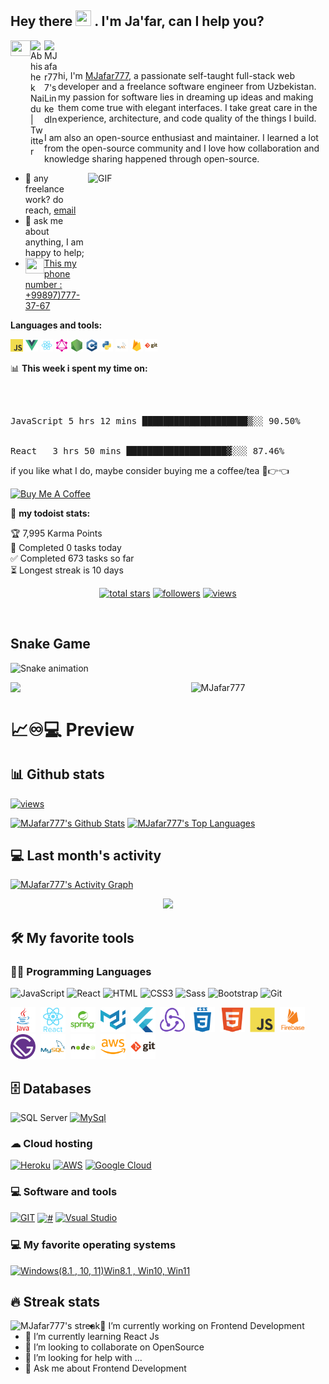 ## Hey there <img src="https://media.giphy.com/media/hvRJCLFzcasrR4ia7z/giphy.gif" width="25px" height="25px"> . I'm Ja'far, can I help you?

<a href="https://discord.gg/">
  <img align="left" alt="" width="22px" src="https://raw.githubusercontent.com/peterthehan/peterthehan/master/assets/discord.svg" />
</a>

<a href="https://t.me/UZ7773767">
  <img align="left" alt="" width="32px" src="https://media.giphy.com/media/ya4eevXU490Iw/giphy.gif" height="25px"/>
</a>
<a href="https://twitter.com/MJafar777">
  <img align="left" alt="Abhishek Naidu | Twitter" width="22px" src="https://upload.wikimedia.org/wikipedia/commons/6/6f/Logo_of_Twitter.svg" />
</a>
<a href="https://www.linkedin.com/in/jafar-mirzaraximov-821785248/">
  <img align="left" alt="MJafar777's LinkedIn" width="22px" src="https://upload.wikimedia.org/wikipedia/commons/thumb/8/81/LinkedIn_icon.svg/2048px-LinkedIn_icon.svg.png" />
</a>
<br />
<br />

hi, I'm [MJafar777](https://magicsoft.uz/), a passionate self-taught full-stack web developer and a freelance software engineer from Uzbekistan. my passion for software lies in dreaming up ideas and making them come true with elegant interfaces. I take great care in the experience, architecture, and code quality of the things I build.

I am also an open-source enthusiast and maintainer. I learned a lot from the open-source community and I love how collaboration and knowledge sharing happened through open-source.


  <img align="right" alt="GIF" src="https://github.com/abhisheknaiidu/abhisheknaiidu/blob/master/code.gif?raw=true" width="380" height="220" />
  
- 💼 any freelance work? do reach, [email](mailto:MJafar777@gmail.com)
- 💬 ask me about anything, I am happy to help;
- <img align="left" alt="" width="30px" height="25px" src="https://media.giphy.com/media/StcrDoMb4eSXn80J0J/giphy.gif" /><a href="https://t.me/uzb7773767"> This my phone number :  +99897)777-37-67</a>  



**Languages and tools:**  

<code><img height="20" src="https://raw.githubusercontent.com/github/explore/80688e429a7d4ef2fca1e82350fe8e3517d3494d/topics/javascript/javascript.png"></code>
<code><img height="20" src="https://raw.githubusercontent.com/github/explore/80688e429a7d4ef2fca1e82350fe8e3517d3494d/topics/vue/vue.png"></code>
<code><img height="20" src="https://raw.githubusercontent.com/github/explore/80688e429a7d4ef2fca1e82350fe8e3517d3494d/topics/react/react.png"></code>
<code><img height="20" src="https://raw.githubusercontent.com/github/explore/5c058a388828bb5fde0bcafd4bc867b5bb3f26f3/topics/graphql/graphql.png"></code>
<code><img height="20" src="https://raw.githubusercontent.com/github/explore/80688e429a7d4ef2fca1e82350fe8e3517d3494d/topics/nodejs/nodejs.png"></code>
<code><img height="20" src="https://raw.githubusercontent.com/github/explore/80688e429a7d4ef2fca1e82350fe8e3517d3494d/topics/cpp/cpp.png"></code>
<code><img height="20" src="https://raw.githubusercontent.com/github/explore/80688e429a7d4ef2fca1e82350fe8e3517d3494d/topics/python/python.png"></code>
<code><img height="20" src="https://raw.githubusercontent.com/github/explore/80688e429a7d4ef2fca1e82350fe8e3517d3494d/topics/mysql/mysql.png"></code>
<code><img height="20" src="https://raw.githubusercontent.com/github/explore/80688e429a7d4ef2fca1e82350fe8e3517d3494d/topics/firebase/firebase.png"></code>
<code><img height="20" src="https://raw.githubusercontent.com/github/explore/80688e429a7d4ef2fca1e82350fe8e3517d3494d/topics/git/git.png"></code>

📊 **This week i spent my time on:**
<!--START_SECTION:waka-->
<br />
<br />
<pre align="left">
JavaScript 5 hrs 12 mins ████████████████████▒░░ 90.50% 
<br />
React   3 hrs 50 mins ███████████████████▓░░░ 87.46% 
</pre>
<!--END_SECTION:waka-->

if you like what I do, maybe consider buying me a coffee/tea 🥺👉👈

<a href="https://www.buymeacoffee.com/MJafar777" target="_blank"><img src="https://cdn.buymeacoffee.com/buttons/v2/default-red.png" alt="Buy Me A Coffee" width="150" ></a>

🚧 **my todoist stats:**
<!-- TODO-IST:START -->
🏆  7,995 Karma Points           
🌸  Completed 0 tasks today           
✅  Completed 673 tasks so far           
⏳  Longest streak is 10 days
<!-- TODO-IST:END -->


<p align="center">
  <a href="https://github.com/MJafar777?tab=repositories&sort=stargazers">
    <img alt="total stars" title="Total stars on GitHub" src="https://custom-icon-badges.herokuapp.com/badge/dynamic/json?logo=star&color=55960c&labelColor=488207&label=Stars&style=for-the-badge&query=%24.stars&url=https://api.github-star-counter.workers.dev/user/MJafar777"/></a>
  <a href="https://github.com/MJafar777?tab=followers">
    <img alt="followers" title="Follow me on Github" src="https://custom-icon-badges.herokuapp.com/github/followers/MJafar777?color=236ad3&labelColor=1155ba&style=for-the-badge&logo=person-add&label=Followers&logoColor=white"/></a>
  <a href="https://github.com/MJafar777">
    <img alt="views" title="GitHub profile views" src="https://shields-io-visitor-counter.herokuapp.com/badge?page=MJafar777&style=for-the-badge"/></a>
</p>

<br />

## Snake Game
![Snake animation](https://github.com/mirsaid-mirzohidov/mirsaid-mirzohidov/blob/output/github-contribution-grid-snake.svg)


<div id="header" align="center">
  <img src="https://media.giphy.com/media/M9gbBd9nbDrOTu1Mqx/giphy.gif" width="160" align="left"/>
  <img src="https://github-readme-stats.vercel.app/api?username=MJafar777&show_icons=true&theme=gotham" alt="MJafar777" />
</div>
  
  
  # 📈♾️💻 Preview      

  ## 📊 Github stats
  
   <a href="https://github.com/MJafar777">
    <img alt="views" title="GitHub profile views" src="https://git-trophy-tests.vercel.app/?username=MJafar777&theme=algolia&no-frame=true&column=7"/></a>
  
  <p><a align="center" href="https://github-readme-stats.vercel.app/api?username=MJafar777&show_icons=true&count_private=true&theme=react&hide_border=true&bg_color=1F222E&title_color=F85D7F&icon_color=F8D866"><img alt="MJafar777's Github Stats"src="https://github-readme-stats.vercel.app/api?username=MJafar777&show_icons=true&count_private=true&theme=react&hide_border=true&bg_color=1F222E&title_color=F85D7F&icon_color=F8D866" width="400"/></a>
    
  <a align="center" href="https://denvercoder1-github-readme-stats.vercel.app/api/top-langs/?username=MJafar777&langs_count=8&layout=compact&theme=react&hide_border=true&bg_color=1F222E&title_color=F85D7F&icon_color=F8D866">
    <img alt="MJafar777's Top Languages" src="https://denvercoder1-github-readme-stats.vercel.app/api/top-langs/?username=MJafar777&langs_count=8&layout=compact&theme=react&hide_border=true&bg_color=1F222E&title_color=F85D7F&icon_color=F8D866" /></a>
</p>
 <!-- ![image](https://git-trophy-tests.vercel.app/?username=ThnksCJ&theme=algolia&no-frame=true&column=7)![image](https://user-images.githubusercontent.com/20955511/103046275-5c3c6080-4590-11eb-8c86-0656d3477a56.png)      -->                                                   
  
 ## 💻 Last month's activity
  

<!-- https://github.com/clevercoderr/github-readme-activity-graph -->

<a href="https://github.com/MJafar777"><img alt="MJafar777's Activity Graph" src="https://activity-graph.herokuapp.com/graph?username=MJafar777&bg_color=1F222E&color=F8D866&line=F85D7F&point=FFFFFF&hide_border=true" /></a>

  
  <p align="center">
    <a href="https://github.com/ValisherBotirov/readme-typing-svg">
       <img
                src="https://readme-typing-svg.herokuapp.com/?lines=Software%20Engineer;More%20than%20a%20year%20of%20experience;Always%20learning%20new%20things;%20A%20Self-confidence%20and%20self-motivated&center=true&width=380&height=45"></a>
</p>

## 🛠️ My favorite tools 

### 👨‍💻 Programming Languages

![JavaScript](https://img.shields.io/badge/-JavaScript-082032?style=for-the-badge&logo=JavaScript&logoColor=#FEC260)
![React](https://img.shields.io/badge/-React-082032?style=for-the-badge&logo=React&logoColor=#61DAFB)
![HTML](https://img.shields.io/badge/-HTML5-082032?style=for-the-badge&logo=HTML5&logoColor=#185ADB)
![CSS3](https://img.shields.io/badge/-CSS3-082032?style=for-the-badge&logo=CSS3&logoColor=1572B6)
![Sass](https://img.shields.io/badge/-Sass-082032?style=for-the-badge&logo=Sass&logoColor=CC6699)
![Bootstrap](https://img.shields.io/badge/-Bootstrap-082032?style=for-the-badge&logo=Bootstrap&logoColor=#7952B3)
![Git](https://img.shields.io/badge/-Git-082032?style=for-the-badge&logo=Git&logoColor=#F05032)

<div>
  <img src="https://github.com/devicons/devicon/blob/master/icons/java/java-original-wordmark.svg" title="Java" alt="Java" width="40" height="40"/>&nbsp;
  <img src="https://github.com/devicons/devicon/blob/master/icons/react/react-original-wordmark.svg" title="React" alt="React" width="40" height="40"/>&nbsp;
  <img src="https://github.com/devicons/devicon/blob/master/icons/spring/spring-original-wordmark.svg" title="Spring" alt="Spring" width="40" height="40"/>&nbsp;
  <img src="https://github.com/devicons/devicon/blob/master/icons/materialui/materialui-original.svg" title="Material UI" alt="Material UI" width="40" height="40"/>&nbsp;
  <img src="https://github.com/devicons/devicon/blob/master/icons/flutter/flutter-original.svg" title="Flutter" alt="Flutter" width="40" height="40"/>&nbsp;
  <img src="https://github.com/devicons/devicon/blob/master/icons/redux/redux-original.svg" title="Redux" alt="Redux " width="40" height="40"/>&nbsp;
  <img src="https://github.com/devicons/devicon/blob/master/icons/css3/css3-plain-wordmark.svg"  title="CSS3" alt="CSS" width="40" height="40"/>&nbsp;
  <img src="https://github.com/devicons/devicon/blob/master/icons/html5/html5-original.svg" title="HTML5" alt="HTML" width="40" height="40"/>&nbsp;
  <img src="https://github.com/devicons/devicon/blob/master/icons/javascript/javascript-original.svg" title="JavaScript" alt="JavaScript" width="40" height="40"/>&nbsp;
  <img src="https://github.com/devicons/devicon/blob/master/icons/firebase/firebase-plain-wordmark.svg" title="Firebase" alt="Firebase" width="40" height="40"/>&nbsp;
  <img src="https://github.com/devicons/devicon/blob/master/icons/gatsby/gatsby-original.svg" title="Gatsby"  alt="Gatsby" width="40" height="40"/>&nbsp;
  <img src="https://github.com/devicons/devicon/blob/master/icons/mysql/mysql-original-wordmark.svg" title="MySQL"  alt="MySQL" width="40" height="40"/>&nbsp;
  <img src="https://github.com/devicons/devicon/blob/master/icons/nodejs/nodejs-original-wordmark.svg" title="NodeJS" alt="NodeJS" width="40" height="40"/>&nbsp;
  <img src="https://github.com/devicons/devicon/blob/master/icons/amazonwebservices/amazonwebservices-plain-wordmark.svg" title="AWS" alt="AWS" width="40" height="40"/>&nbsp;
  <img src="https://github.com/devicons/devicon/blob/master/icons/git/git-original-wordmark.svg" title="Git" **alt="Git" width="40" height="40"/>
</div>

## 🗄️ Databases

<p>
<!--     <a href="#">
        <img alt="PostgreSQL"
             src="https://img.shields.io/badge/PostgreSQL-316192?style=for-the-badge&logo=postgresql&logoColor=white"/></a>
    <a href="#"> -->
        <img alt="SQL Server"
             src="https://img.shields.io/badge/SQL-07405E?style=for-the-badge&logo=sql&logoColor=white"/></a>
    <a href="#">
        <img alt="MySql"
             src="https://img.shields.io/badge/MySql-F80000?style=for-the-badge&logo=mysql&logoColor=black"/></a>
</p>

### ☁ Cloud hosting

<p>
    <a href="#">
        <img alt="Heroku"
             src="https://img.shields.io/badge/heroku-%23430098.svg?style=for-the-badge&logo=heroku&logoColor=white"/></a>
    <a href="#">
        <img alt="AWS"
             src="https://img.shields.io/badge/AWS-0080FF?style=for-the-badge&logo=AWS&logoColor=white"></a>
    <a href="#">
        <img alt="Google Cloud"
             src="https://img.shields.io/badge/Google_Cloud-4285F4?style=for-the-badge&logo=google-cloud&logoColor=white"></a>
    <a href="#"><img alt="" src=""></a>
    <a href="#"><img alt="" src=""></a>
    <a href="#"><img alt="" src=""></a>
    <a href="#"><img alt="" src=""></a>
</p>

### 💻 Software and tools

<p>
<!--     <a href="#">
        <img alt="Conda"
             src="https://img.shields.io/badge/conda-342B029.svg?&style=for-the-badge&logo=anaconda&logoColor=white"></a>
    <a href="#">
        <img alt="PyCharm"
             src="https://img.shields.io/badge/pycharm-143?style=for-the-badge&logo=pycharm&logoColor=black&color=black&labelColor=green"></a> -->
<a href="#">
        <img alt="GIT"
             src="https://img.shields.io/badge/Git-F05032?style=for-the-badge&logo=git&logoColor=white" ></a>

<a href="#">
        <img alt="#"
             src="https://media.giphy.com/media/SS8CV2rQdlYNLtBCiF/giphy.gif" align="center" height="70" width="70"></a>
  
  
<a href="#">
        <img alt="Vsual Studio"
             src="https://img.shields.io/badge/Visual%20Studio-143?style=for-the-badge&logo=Visual%20Studio&logoColor=black&color=black&labelColor=yellow" ></a>
<!--   https://media.giphy.com/media/SS8CV2rQdlYNLtBCiF/giphy.gif -->
    <!-- <a href="#">
        <img alt="Postman"
             src="https://img.shields.io/badge/Postman-FF6C37?style=for-the-badge&logo=Postman&logoColor=white"></a> -->
    <a href="#"><img alt="" src=""></a>
    <a href="#"><img alt="" src=""></a>
    <a href="#"><img alt="" src=""></a>
    <a href="#"><img alt="" src=""></a>
</p>

### 💻 My favorite operating systems

<p><a href="#"><img alt="Windows(8.1 , 10, 11)"
                     src="https://img.shields.io/badge/Windows-0078D6?style=for-the-badge&logo=windows&logoColor=white">Win8.1 , Win10, Win11</a></p>
                     <!-- src="https://img.shields.io/badge/Linux-FCC624?style=for-the-badge&logo=linux&logoColor=black"-->

## 🔥 Streak stats
<p align="center">
<!--   <a href="#">
    <img title="🔥 Streak stats" alt="MJafar777's streak" src="https://github-readme-streak-stats.herokuapp.com/?user=MJafar777&theme=monokai-metallian&hide_border=true"/>
  </a> -->
  <a href="#">
    <img title="🔥 Streak stats" alt="MJafar777's streak" src="https://github-readme-streak-stats.herokuapp.com?user=MJafar777&theme=dark&hide_border=true&date_format=M%20j%5B%2C%20Y%5D" align="left"/>
  </a>
<!--   [![GitHub Streak](https://github-readme-streak-stats.herokuapp.com?user=MJafar777&theme=dark&hide_border=true&date_format=M%20j%5B%2C%20Y%5D)](https://git.io/streak-stats) -->
</p>


<!--  |                                                     Preview                                                     |
 | :-------------------------------------------------------------------------------------------------------------: |
 | ![image](https://git-trophy-tests.vercel.app/?username=ThnksCJ&theme=algolia&no-frame=true&column=7)![image](https://user-images.githubusercontent.com/20955511/103046275-5c3c6080-4590-11eb-8c86-0656d3477a56.png)                                                         |
this is my readme file


<!-- **MJafar777/Ja'far** is a ✨ _special_ ✨ repository because its `README.md` (this file) appears on your GitHub profile. -->

<!-- <h4> Here are some ideas to get you started: </h4> -->

 - 🔭 I’m currently working on Frontend Development 
 - 🌱 I’m currently learning React Js  
 - 👯 I’m looking to collaborate on OpenSource 
 - 🤔 I’m looking for help with ... 
 - 💬 Ask me about Frontend Development 

  <!-- https://media.giphy.com/media/xUPGcEliCc7bETyfO8 -->
  
  <!-- <a href="https://github.com/MJafar777"><img alt="MJafar777's Activity Graph" src="https://media.giphy.com/media/xUPGcEliCc7bETyfO8/giphy.gif" align="left" height="400" width="100%"/></a> -->
  
<!-- https://giphy.com/search/developer  <--bu gif olish mumkin bo'lgan site-->
